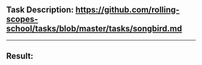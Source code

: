 ## Task Description: https://github.com/rolling-scopes-school/tasks/blob/master/tasks/songbird.md

***

## Result: 
